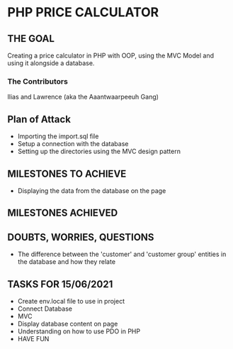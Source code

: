 # PHP PRICE CALCULATOR
## THE GOAL
Creating a price calculator in PHP with OOP, using the MVC Model and using it alongside a database.
### The Contributors
Ilias and Lawrence (aka the Aaantwaarpeeuh Gang)
## Plan of Attack
- Importing the import.sql file 
- Setup a connection with the database
- Setting up the directories using the MVC design pattern

## MILESTONES TO ACHIEVE
- Displaying the data from the database on the page

## MILESTONES ACHIEVED

## DOUBTS, WORRIES, QUESTIONS
- The difference between the 'customer' and 'customer group' entities in the database and how they relate

## TASKS FOR 15/06/2021 
- Create env.local file to use in project
- Connect Database
- MVC
- Display database content on page
- Understanding on how to use PDO in PHP
- HAVE FUN

